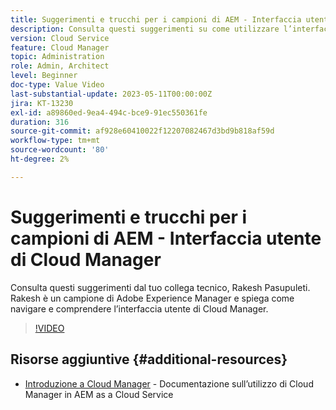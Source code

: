 ```yaml
---
title: Suggerimenti e trucchi per i campioni di AEM - Interfaccia utente di Cloud Manager
description: Consulta questi suggerimenti su come utilizzare l’interfaccia utente di Cloud Manager dal campione ed esperto di AEM, Rakesh Pasupuleti.
version: Cloud Service
feature: Cloud Manager
topic: Administration
role: Admin, Architect
level: Beginner
doc-type: Value Video
last-substantial-update: 2023-05-11T00:00:00Z
jira: KT-13230
exl-id: a89860ed-9ea4-494c-bce9-91ec550361fe
duration: 316
source-git-commit: af928e60410022f12207082467d3bd9b818af59d
workflow-type: tm+mt
source-wordcount: '80'
ht-degree: 2%

---
```


# Suggerimenti e trucchi per i campioni di AEM - Interfaccia utente di Cloud Manager

Consulta questi suggerimenti dal tuo collega tecnico, Rakesh Pasupuleti. Rakesh è un campione di Adobe Experience Manager e spiega come navigare e comprendere l’interfaccia utente di Cloud Manager.

>[!VIDEO](https://video.tv.adobe.com/v/3419298?quality=12&learn=on)

## Risorse aggiuntive {#additional-resources}

* [Introduzione a Cloud Manager](https://experienceleague.adobe.com/docs/experience-manager-cloud-service/content/onboarding/concepts/cloud-manager-introduction.html) - Documentazione sull’utilizzo di Cloud Manager in AEM as a Cloud Service
